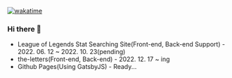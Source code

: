 [![wakatime](https://wakatime.com/badge/user/f8db2073-2886-4163-b659-ea3b1fab998a.svg)](https://wakatime.com/@f8db2073-2886-4163-b659-ea3b1fab998a)

### Hi there 👋
* League of Legends Stat Searching Site(Front-end, Back-end Support) - 2022. 06. 12 ~ 2022. 10. 23(pending)
* the-letters(Front-end, Back-end) - 2022. 12. 17 ~ ing
* Github Pages(Using GatsbyJS) - Ready...
